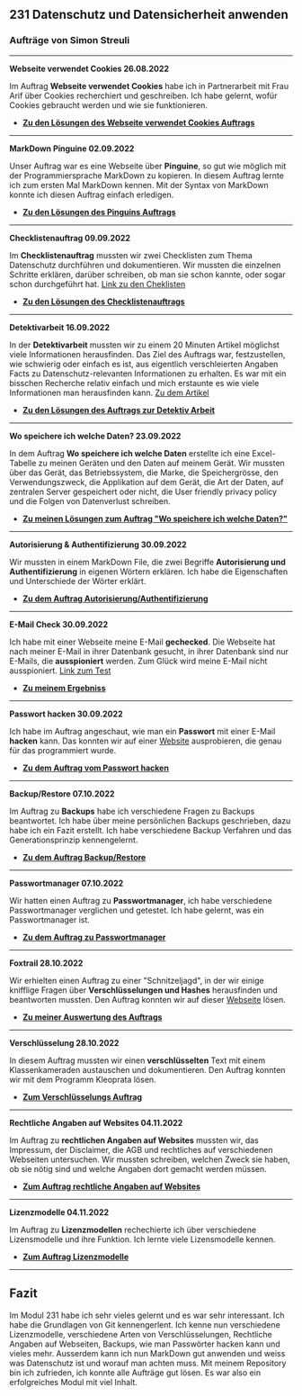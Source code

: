 ## 231 Datenschutz und Datensicherheit anwenden

### Aufträge von Simon Streuli

---

**Webseite verwendet Cookies 26.08.2022**

Im Auftrag **Webseite verwendet Cookies** habe ich in Partnerarbeit mit Frau Arif über Cookies recherchiert und geschreiben. Ich habe gelernt, wofür Cookies gebraucht werden und wie sie funktionieren.

- [**Zu den Lösungen des Webseite verwendet Cookies Auftrags**](/Auftr%C3%A4ge/M231_AP22c_Cookies_Arif_Streuli.pdf)

---

**MarkDown Pinguine 02.09.2022**

Unser Auftrag war es eine Webseite über **Pinguine**, so gut wie möglich mit der Programmiersprache MarkDown zu kopieren. In diesem Auftrag lernte ich zum ersten Mal MarkDown kennen. Mit der Syntax von MarkDown konnte ich diesen Auftrag einfach erledigen.

- [**Zu den Lösungen des Pinguins Auftrags**](/Auftr%C3%A4ge/test.md)

---

**Checklistenauftrag 09.09.2022**

Im **Checklistenauftrag** mussten wir zwei Checklisten zum Thema Datenschutz durchführen und dokumentieren. Wir mussten die einzelnen Schritte erklären, darüber schreiben, ob man sie schon kannte, oder sogar schon durchgeführt hat. [Link zu den Cheklisten](https://www.datenschutz.ch/meine-daten-schuetzen)

- [**Zu den Lösungen des Checklistenauftrags**](/Auftr%C3%A4ge/ChecklistenAuftrag.md)

---

**Detektivarbeit 16.09.2022**

In der **Detektivarbeit** mussten wir zu einem 20 Minuten Artikel möglichst viele Informationen herausfinden. Das Ziel des Auftrags war, festzustellen, wie schwierig oder einfach es ist, aus eigentlich verschleierten Angaben Facts zu Datenschutz-relevanten Informationen zu erhalten. Es war mit ein bisschen Recherche relativ einfach und mich erstaunte es wie viele Informationen man herausfinden kann. [Zu dem Artikel](https://tbzedu.sharepoint.com/sites/campus/students/it/Forms/AllItems.aspx?id=%2Fsites%2Fcampus%2Fstudents%2Fit%2F%5Fread%2Donly%2FM231%2F09%20%2D%20Ressourcen%2FDatenschutz%2FKAE%2FStalking%2DFemizid%20%2D%20%C2%ABDass%20er%20extra%20nach%20Hamburg%20fuhr%2C%20war%20ein%20krasses%20Warnsignal%C2%BB%20%2D%2020%20Minuten%2Epdf&parent=%2Fsites%2Fcampus%2Fstudents%2Fit%2F%5Fread%2Donly%2FM231%2F09%20%2D%20Ressourcen%2FDatenschutz%2FKAE&p=true&ga=1)

- [**Zu den Lösungen des Auftrags zur Detektiv Arbeit**](/Auftr%C3%A4ge/AuftragDetetktivArbeit.md)

---

**Wo speichere ich welche Daten? 23.09.2022**

In dem Auftrag **Wo speichere ich welche Daten** erstellte ich eine Excel-Tabelle zu meinen Geräten und den Daten auf meinem Gerät. Wir mussten über das Gerät, das Betriebssystem, die Marke, die Speichergrösse, den Verwendungszweck, die Applikation auf dem Gerät, die Art der Daten, auf zentralen Server gespeichert oder nicht, die User friendly privacy policy und die Folgen von Datenverlust schreiben.

- [**Zu meinen Lösungen zum Auftrag "Wo speichere ich welche Daten?"**](/Auftr%C3%A4ge/Tabelle.xlsx)

---

**Autorisierung & Authentifizierung 30.09.2022**

Wir mussten in einem MarkDown File, die zwei Begriffe **Autorisierung und Authentifizierung** in eigenen Wörtern erklären. Ich habe die Eigenschaften und Unterschiede der Wörter erklärt.

- [**Zu dem Auftrag Autorisierung/Authentifizierung**](/Auftr%C3%A4ge/Authetifizierung_Autorisierung.md)

---

**E-Mail Check 30.09.2022**

Ich habe mit einer Webseite meine E-Mail **gechecked**. Die Webseite hat nach meiner E-Mail in ihrer Datenbank gesucht, in ihrer Datenbank sind nur E-Mails, die **ausspioniert** werden. Zum Glück wird meine E-Mail nicht ausspioniert. [Link zum Test](https://sec.hpi.uni-potsdam.de/ilc/search?lang=de)

- [**Zu meinem Ergebniss**](/images/email_check.png)

---

**Passwort hacken 30.09.2022**

Ich habe im Auftrag angeschaut, wie man ein **Passwort** mit einer E-Mail **hacken** kann. Das konnten wir auf einer [Website](https://junusergin.github.io/hackme-part2/login.html) ausprobieren, die genau für das programmiert wurde.

- [**Zu dem Auftrag vom Passwort hacken**](/Auftr%C3%A4ge/Hacken.md)

---

**Backup/Restore 07.10.2022**

Im Auftrag zu **Backups** habe ich verschiedene Fragen zu Backups beantwortet. Ich habe über meine persönlichen Backups geschrieben, dazu habe ich ein Fazit erstellt. Ich habe verschiedene Backup Verfahren und das Generationsprinzip kennengelernt.

- [**Zu dem Auftrag Backup/Restore**](/Auftr%C3%A4ge/Backup.md)

---

**Passwortmanager 07.10.2022**

Wir hatten einen Auftrag zu **Passwortmanager**, ich habe verschiedene Passwortmanager verglichen und getestet. Ich habe gelernt, was ein Passwortmanager ist.

- [**Zu dem Auftrag zu Passwortmanager**](/Auftr%C3%A4ge/Passwortmanager.md)

---

**Foxtrail 28.10.2022**

Wir erhielten einen Auftrag zu einer "Schnitzeljagd", in der wir einige knifflige Fragen über **Verschlüsselungen und Hashes** herausfinden und beantworten mussten. Den Auftrag konnten wir auf dieser [Webseite](https://foxtrail.tho-kae.ch/queryWithInput?answer=KOENNEN+SIE+DAS+LESEN) lösen.

- [**Zu meiner Auswertung des Auftrags**](/Auftr%C3%A4ge/Foxtrail%20M231_01.pdf)

---

**Verschlüsselung 28.10.2022**

In diesem Auftrag mussten wir einen **verschlüsselten** Text mit einem Klassenkameraden austauschen und dokumentieren. Den Auftrag konnten wir mit dem Programm Kleoprata lösen.

- [**Zum Verschlüsselungs Auftrag** ](/Auftr%C3%A4ge/Verschl%C3%BCsselung.md)

---

**Rechtliche Angaben auf Websites 04.11.2022**

Im Auftrag zu **rechtlichen Angaben auf Websites** mussten wir, das Impressum, der Disclaimer, die AGB und rechtliches auf verschiedenen Webseiten untersuchen. Wir mussten schreiben, welchen Zweck sie haben, ob sie nötig sind und welche Angaben dort gemacht werden müssen.

- [**Zum Auftrag rechtliche Angaben auf Websites**](/Auftr%C3%A4ge/Rechtliche%20Angaben%20auf%20Websites.md)

---

**Lizenzmodelle 04.11.2022**

Im Auftrag zu **Lizenzmodellen** rechechierte ich über verschiedene Lizensmodelle und ihre Funktion. Ich lernte viele Lizensmodelle kennen.

- [**Zum Auftrag Lizenzmodelle**](/Auftr%C3%A4ge/Lizensmodelle.md)

---

## Fazit

Im Modul 231 habe ich sehr vieles gelernt und es war sehr interessant. Ich habe die Grundlagen von Git kennengerlent. Ich kenne nun verschiedene Lizenzmodelle, verschiedene Arten von Verschlüsselungen, Rechtliche Angaben auf Webseiten, Backups, wie man Passwörter hacken kann und vieles mehr. Ausserdem kann ich nun MarkDown gut anwenden und weiss was Datenschutz ist und worauf man achten muss. Mit meinem Repository bin ich zufrieden, ich konnte alle Aufträge gut lösen. Es war also ein erfolgreiches Modul mit viel Inhalt.
